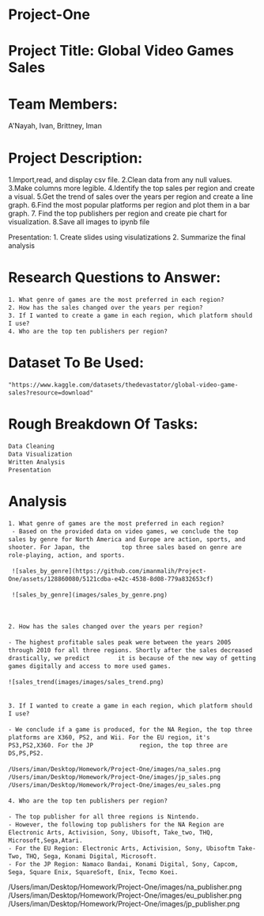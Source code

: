 # Project-One

# Project Title: Global Video Games Sales 

# Team Members: 
A'Nayah, Ivan, Brittney, Iman

# Project Description: 

1.Import,read, and display csv file.
2.Clean data from any null values.
3.Make columns more legible.
4.Identify the top sales per region and create a visual.
5.Get the trend of sales over the years per region and create a line graph.
6.Find the most popular platforms per region and plot them in a bar graph.
7. Find the top publishers per region and create pie chart for visualization.
8.Save all images to ipynb file

Presentation:
    1. Create slides using visulatizations
    2. Summarize the final analysis
    
# Research Questions to Answer:
    1. What genre of games are the most preferred in each region?
    2. How has the sales changed over the years per region?
    3. If I wanted to create a game in each region, which platform should I use? 
    4. Who are the top ten publishers per region?

# Dataset To Be Used:

    "https://www.kaggle.com/datasets/thedevastator/global-video-game-sales?resource=download"

# Rough Breakdown Of Tasks:
    Data Cleaning
    Data Visualization 
    Written Analysis
    Presentation

# Analysis
    1. What genre of games are the most preferred in each region?
     - Based on the provided data on video games, we conclude the top sales by genre for North America and Europe are action, sports, and shooter. For Japan, the         top three sales based on genre are role-playing, action, and sports.
     
     ![sales_by_genre](https://github.com/imanmalih/Project-One/assets/128860080/5121cdba-e42c-4538-8d08-779a832653cf)

     ![sales_by_genre](images/sales_by_genre.png)
     
     
    
    2. How has the sales changed over the years per region?
    
    - The highest profitable sales peak were between the years 2005 through 2010 for all three regions. Shortly after the sales decreased drastically, we predict        it is because of the new way of getting games digitally and access to more used games.
    
    ![sales_trend(images/images/sales_trend.png)
    
    
    3. If I wanted to create a game in each region, which platform should I use? 
    
    - We conclude if a game is produced, for the NA Region, the top three platforms are X360, PS2, and Wii. For the EU region, it's PS3,PS2,X360. For the JP             region, the top three are DS,PS,PS2.
    
    /Users/iman/Desktop/Homework/Project-One/images/na_sales.png
    /Users/iman/Desktop/Homework/Project-One/images/jp_sales.png
    /Users/iman/Desktop/Homework/Project-One/images/eu_sales.png
    
    4. Who are the top ten publishers per region?
    
    - The top publisher for all three regions is Nintendo. 
    - However, the following top publishers for the NA Region are Electronic Arts, Activision, Sony, Ubisoft, Take_two, THQ, Microsoft,Sega,Atari.
    - For the EU Region: Electronic Arts, Activision, Sony, Ubisoftm Take-Two, THQ, Sega, Konami Digital, Microsoft.
    - For the JP Region: Namaco Bandai, Konami Digital, Sony, Capcom, Sega, Square Enix, SquareSoft, Enix, Tecmo Koei. 
    
/Users/iman/Desktop/Homework/Project-One/images/na_publisher.png
/Users/iman/Desktop/Homework/Project-One/images/eu_publisher.png
/Users/iman/Desktop/Homework/Project-One/images/jp_publisher.png

